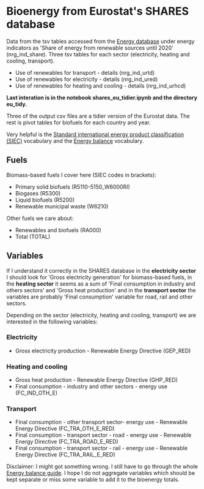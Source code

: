# Bioenergy from Eurostat's SHARES database

Data from the tsv tables accessed from the [Energy database](https://ec.europa.eu/eurostat/web/energy/data/database) under energy indicators as 'Share of energy from renewable sources until 2020' (nrg_ind_share). Three tsv tables for each sector (electricity, heating and cooling, transport).
* Use of renewables for transport - details (nrg_ind_urtd)
* Use of renewables for electricity - details (nrg_ind_ured)
* Use of renewables for heating and cooling - details (nrg_ind_urhcd)

**Last interation is in the notebook shares_eu_tidier.ipynb and the directory eu_tidy.**

Three of the output csv files are a tidier version of the Eurostat data. The rest is pivot tables for biofuels for each country and year.

Very helpful is the [Standard international energy product classification (SIEC)](http://dd.eionet.europa.eu/vocabulary/eurostat/siec/) vocabulary and the [Energy balance](http://dd.eionet.europa.eu/vocabulary/eurostat/nrg_bal/) vocabulary.

## Fuels
Biomass-based fuels I cover here (SIEC codes in brackets):
* Primary solid biofuels (R5110-5150_W6000RI)
* Biogases (R5300)
* Liquid biofuels (R5200)
* Renewable municipal waste (W6210)

Other fuels we care about:
* Renewables and biofuels (RA000)
* Total (TOTAL)

## Variables
If I understand it correctly in the SHARES database in the **electricity sector** I should look for 'Gross electricity generation' for biomass-based fuels, in the **heating sector** it seems as a sum of 'Final consumption in industry and others sectors' and 'Gross heat production' and in the **transport sector** the variables are probably 'Final consumption' variable for road, rail and other sectors.

Depending on the sector (electricity, heating and cooling, transport) we are interested in the following variables:

### Electricity
* Gross electricity production - Renewable Energy Directive (GEP_RED)

### Heating and cooling
* Gross heat production - Renewable Energy Directive (GHP_RED)
* Final consumption - industry and other sectors - energy use (FC_IND_OTH_E)

### Transport
* Final consumption - other transport sector- energy use - Renewable Energy Directive (FC_TRA_OTH_E_RED)
* Final consumption - transport sector - road - energy use - Renewable Energy Directive (FC_TRA_ROAD_E_RED)
* Final consumption - transport sector - rail - energy use - Renewable Energy Directive (FC_TRA_RAIL_E_RED)

Disclaimer: I might got something wrong. I still have to go through the whole [Energy balance guide](https://ec.europa.eu/eurostat/documents/38154/4956218/ENERGY-BALANCE-GUIDE-DRAFT-31JANUARY2019.pdf/cf121393-919f-4b84-9059-cdf0f69ec045). I hope I do not aggregate variables which should be kept separate or miss some variable to add it to the bioenergy totals.
